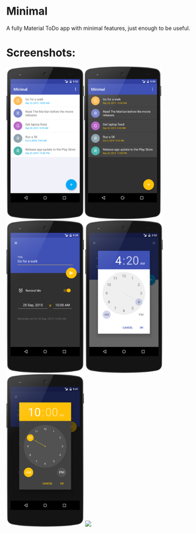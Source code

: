 # Minimal


A fully Material ToDo app with minimal features, just enough to be useful.


# Screenshots:
<img src="/screenshots/main_full_light.png" height="400px"/><img src="/screenshots/main_full_dark.png" height="400px"/>
<img src="/screenshots/add_todo_dark.png" height="400px"/>
<img src="screenshots/screenshot_reminder_time.png" height="400px"/>
<img src="screenshots/todo_time_dark.png" height="400px"/>
<img src="https://github.com/avjinder/Toodle/blob/master/screenshots/screenshot_todo_snooze.png" height="400px"/>


